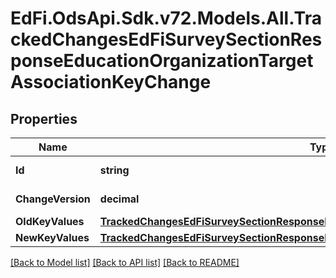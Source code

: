 # EdFi.OdsApi.Sdk.v72.Models.All.TrackedChangesEdFiSurveySectionResponseEducationOrganizationTargetAssociationKeyChange

## Properties

Name | Type | Description | Notes
------------ | ------------- | ------------- | -------------
**Id** | **string** | Resource identifier | [optional] 
**ChangeVersion** | **decimal** | Change version | [optional] 
**OldKeyValues** | [**TrackedChangesEdFiSurveySectionResponseEducationOrganizationTargetAssociationKey**](TrackedChangesEdFiSurveySectionResponseEducationOrganizationTargetAssociationKey.md) |  | [optional] 
**NewKeyValues** | [**TrackedChangesEdFiSurveySectionResponseEducationOrganizationTargetAssociationKey**](TrackedChangesEdFiSurveySectionResponseEducationOrganizationTargetAssociationKey.md) |  | [optional] 

[[Back to Model list]](../README.md#documentation-for-models) [[Back to API list]](../README.md#documentation-for-api-endpoints) [[Back to README]](../README.md)

